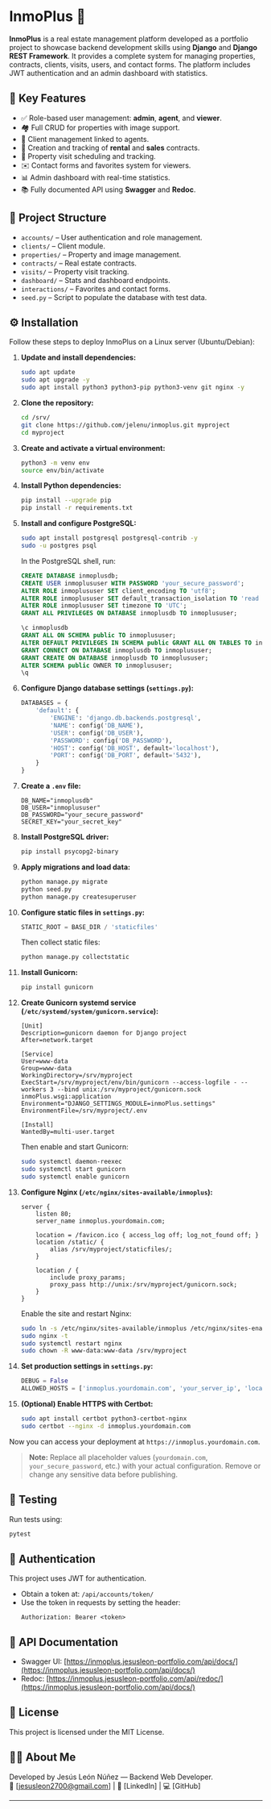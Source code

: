 # InmoPlus 🏡

**InmoPlus** is a real estate management platform developed as a portfolio project to showcase backend development skills using **Django** and **Django REST Framework**. It provides a complete system for managing properties, contracts, clients, visits, users, and contact forms. The platform includes JWT authentication and an admin dashboard with statistics.

## 🚀 Key Features

- ✅ Role-based user management: **admin**, **agent**, and **viewer**.
- 🏘️ Full CRUD for properties with image support.
- 👥 Client management linked to agents.
- 📄 Creation and tracking of **rental** and **sales** contracts.
- 📅 Property visit scheduling and tracking.
- ✉️ Contact forms and favorites system for viewers.
- 📊 Admin dashboard with real-time statistics.
- 📚 Fully documented API using **Swagger** and **Redoc**.

## 🧩 Project Structure

- `accounts/` – User authentication and role management.
- `clients/` – Client module.
- `properties/` – Property and image management.
- `contracts/` – Real estate contracts.
- `visits/` – Property visit tracking.
- `dashboard/` – Stats and dashboard endpoints.
- `interactions/` – Favorites and contact forms.
- `seed.py` – Script to populate the database with test data.

## ⚙️ Installation

Follow these steps to deploy InmoPlus on a Linux server (Ubuntu/Debian):

1. **Update and install dependencies:**
   ```sh
   sudo apt update
   sudo apt upgrade -y
   sudo apt install python3 python3-pip python3-venv git nginx -y
   ```

2. **Clone the repository:**
   ```sh
   cd /srv/
   git clone https://github.com/jelenu/inmoplus.git myproject
   cd myproject
   ```

3. **Create and activate a virtual environment:**
   ```sh
   python3 -m venv env
   source env/bin/activate
   ```

4. **Install Python dependencies:**
   ```sh
   pip install --upgrade pip
   pip install -r requirements.txt
   ```

5. **Install and configure PostgreSQL:**
   ```sh
   sudo apt install postgresql postgresql-contrib -y
   sudo -u postgres psql
   ```
   In the PostgreSQL shell, run:
   ```sql
   CREATE DATABASE inmoplusdb;
   CREATE USER inmoplususer WITH PASSWORD 'your_secure_password';
   ALTER ROLE inmoplususer SET client_encoding TO 'utf8';
   ALTER ROLE inmoplususer SET default_transaction_isolation TO 'read committed';
   ALTER ROLE inmoplususer SET timezone TO 'UTC';
   GRANT ALL PRIVILEGES ON DATABASE inmoplusdb TO inmoplususer;

   \c inmoplusdb
   GRANT ALL ON SCHEMA public TO inmoplususer;
   ALTER DEFAULT PRIVILEGES IN SCHEMA public GRANT ALL ON TABLES TO inmoplususer;
   GRANT CONNECT ON DATABASE inmoplusdb TO inmoplususer;
   GRANT CREATE ON DATABASE inmoplusdb TO inmoplususer;
   ALTER SCHEMA public OWNER TO inmoplususer;
   \q
   ```

6. **Configure Django database settings (`settings.py`):**
   ```python
   DATABASES = {
       'default': {
           'ENGINE': 'django.db.backends.postgresql',
           'NAME': config('DB_NAME'),
           'USER': config('DB_USER'),
           'PASSWORD': config('DB_PASSWORD'),
           'HOST': config('DB_HOST', default='localhost'),
           'PORT': config('DB_PORT', default='5432'),
       }
   }
   ```

7. **Create a `.env` file:**
   ```
   DB_NAME="inmoplusdb"
   DB_USER="inmoplususer"
   DB_PASSWORD="your_secure_password"
   SECRET_KEY="your_secret_key"
   ```

8. **Install PostgreSQL driver:**
   ```sh
   pip install psycopg2-binary
   ```

9. **Apply migrations and load data:**
   ```sh
   python manage.py migrate
   python seed.py
   python manage.py createsuperuser
   ```

10. **Configure static files in `settings.py`:**
    ```python
    STATIC_ROOT = BASE_DIR / 'staticfiles'
    ```

    Then collect static files:
    ```sh
    python manage.py collectstatic
    ```

11. **Install Gunicorn:**
    ```sh
    pip install gunicorn
    ```

12. **Create Gunicorn systemd service (`/etc/systemd/system/gunicorn.service`):**
    ```
    [Unit]
    Description=gunicorn daemon for Django project
    After=network.target

    [Service]
    User=www-data
    Group=www-data
    WorkingDirectory=/srv/myproject
    ExecStart=/srv/myproject/env/bin/gunicorn --access-logfile - --workers 3 --bind unix:/srv/myproject/gunicorn.sock inmoPlus.wsgi:application
    Environment="DJANGO_SETTINGS_MODULE=inmoPlus.settings"
    EnvironmentFile=/srv/myproject/.env

    [Install]
    WantedBy=multi-user.target
    ```

    Then enable and start Gunicorn:
    ```sh
    sudo systemctl daemon-reexec
    sudo systemctl start gunicorn
    sudo systemctl enable gunicorn
    ```

13. **Configure Nginx (`/etc/nginx/sites-available/inmoplus`):**
    ```
    server {
        listen 80;
        server_name inmoplus.yourdomain.com;

        location = /favicon.ico { access_log off; log_not_found off; }
        location /static/ {
            alias /srv/myproject/staticfiles/;
        }

        location / {
            include proxy_params;
            proxy_pass http://unix:/srv/myproject/gunicorn.sock;
        }
    }
    ```
    Enable the site and restart Nginx:
    ```sh
    sudo ln -s /etc/nginx/sites-available/inmoplus /etc/nginx/sites-enabled/
    sudo nginx -t
    sudo systemctl restart nginx
    sudo chown -R www-data:www-data /srv/myproject
    ```

14. **Set production settings in `settings.py`:**
    ```python
    DEBUG = False
    ALLOWED_HOSTS = ['inmoplus.yourdomain.com', 'your_server_ip', 'localhost', '127.0.0.1']
    ```

15. **(Optional) Enable HTTPS with Certbot:**
    ```sh
    sudo apt install certbot python3-certbot-nginx
    sudo certbot --nginx -d inmoplus.yourdomain.com
    ```

Now you can access your deployment at `https://inmoplus.yourdomain.com`.

> **Note:** Replace all placeholder values (`yourdomain.com`, `your_secure_password`, etc.) with your actual configuration. Remove or change any sensitive data before publishing.

## 🧪 Testing

Run tests using:

```sh
pytest
```

## 🔐 Authentication

This project uses JWT for authentication.

- Obtain a token at: `/api/accounts/token/`
- Use the token in requests by setting the header:
  ```
  Authorization: Bearer <token>
  ```

## 📘 API Documentation

- Swagger UI: [https://inmoplus.jesusleon-portfolio.com/api/docs/](https://inmoplus.jesusleon-portfolio.com/api/docs/)
- Redoc: [https://inmoplus.jesusleon-portfolio.com/api/redoc/](https://inmoplus.jesusleon-portfolio.com/api/docs/)

## 📝 License

This project is licensed under the MIT License.

## 👨‍💻 About Me

Developed by Jesús León Núñez — Backend Web Developer.  
📧 [jesusleon2700@gmail.com] | 💼 [LinkedIn] | 💻 [GitHub]

---